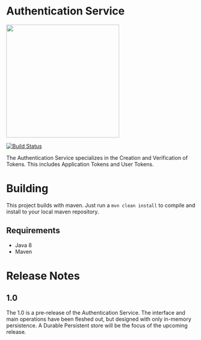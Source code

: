 Authentication Service
==============================================

[<img src="https://raw.githubusercontent.com/RedRoma/banana/develop/Graphics/Logo.png" width="300">](https://github.com/RedRoma/banana)

[![Build Status](http://jenkins.sirwellington.tech/view/Banana/job/Authentication%20Service/badge/icon)](http://jenkins.sirwellington.tech/view/Banana/job/Authentication%20Service/)

The Authentication Service specializes in the Creation and Verification of Tokens.
This includes Application Tokens and User Tokens.


# Building

This project builds with maven. Just run a `mvn clean install` to compile and install to your local maven repository.


## Requirements
+ Java 8
+ Maven

# Release Notes

## 1.0
The 1.0 is a pre-release of the Authentication Service. The interface and main operations have been fleshed out,
but designed with only in-memory persistence. A Durable Persistent store will be the focus of the upcoming release.
